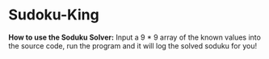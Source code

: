 # Sudoku-King

**How to use the Soduku Solver:**
Input a 9 * 9 array of the known values into the source code, run the program and it will log the solved soduku for you!
